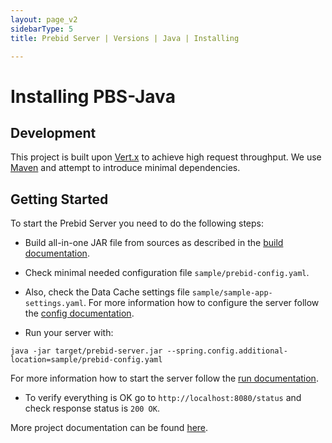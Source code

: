 ```yaml
---
layout: page_v2
sidebarType: 5
title: Prebid Server | Versions | Java | Installing

---
```


# Installing PBS-Java

## Development

This project is built upon [Vert.x](http://vertx.io) to achieve high request throughput.
We use [Maven](https://maven.apache.org) and attempt to introduce minimal dependencies.

## Getting Started

To start the Prebid Server you need to do the following steps:
- Build all-in-one JAR file from sources as described in the [build documentation](https://github.com/prebid/prebid-server-java/blob/master/docs/build.md).
- Check minimal needed configuration file `sample/prebid-config.yaml`.
- Also, check the Data Cache settings file `sample/sample-app-settings.yaml`.
For more information how to configure the server follow the [config documentation](https://github.com/prebid/prebid-server-java/blob/master/docs/config.md).

- Run your server with:
```
java -jar target/prebid-server.jar --spring.config.additional-location=sample/prebid-config.yaml
```
For more information how to start the server follow the [run documentation](https://github.com/prebid/prebid-server-java/blob/master/docs/run.md).

- To verify everything is OK go to `http://localhost:8080/status` and check response status is `200 OK`.

More project documentation can be found [here](/prebid-server/versions/pbs-versions-java.html).
